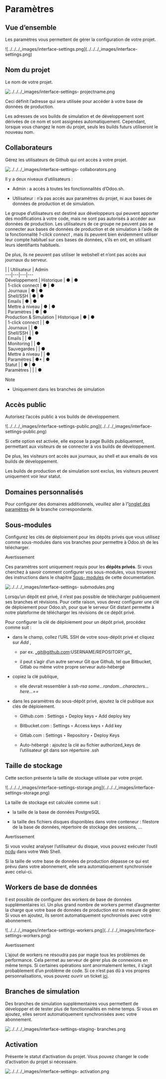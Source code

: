 # Paramètres

## Vue d’ensemble

Les paramètres vous permettent de gérer la configuration de votre projet.

![../../../_images/interface-settings.png](../../../_images/interface-
settings.png)

## Nom du projet

Le nom de votre projet.

![../../../_images/interface-settings-
projectname.png](../../../_images/interface-settings-projectname.png)

Ceci définit l’adresse qui sera utilisée pour accéder à votre base de données
de production.

Les adresses de vos builds de simulation et de développement sont dérivées de
ce nom et sont assignées automatiquement. Cependant, lorsque vous changez le
nom du projet, seuls les builds futurs utiliseront le nouveau nom.

## Collaborateurs

Gérez les utilisateurs de Github qui ont accès à votre projet.

![../../../_images/interface-settings-
collaborators.png](../../../_images/interface-settings-collaborators.png)

Il y a deux niveaux d’utilisateurs :

  * Admin : a accès à toutes les fonctionnalités d’Odoo.sh.

  * Utilisateur : n’a pas accès aux paramètres du projet, ni aux bases de données de production et de simulation.

Le groupe d’utilisateurs est destiné aux développeurs qui peuvent apporter des
modifications à votre code, mais ne sont pas autorisés à accéder aux données
de production. Les utilisateurs de ce groupe ne peuvent pas se connecter aux
bases de données de production et de simulation à l’aide de la fonctionnalité
_1-click connect_ , mais ils peuvent bien évidemment utiliser leur compte
habituel sur ces bases de données, s’ils en ont, en utilisant leurs
identifiants habituels.

De plus, ils ne peuvent pas utiliser le webshell et n’ont pas accès aux
journaux du serveur.

|  | Utilisateur | Admin  
---|---|---|---  
Développement | Historique | ● | ●  
| 1-click connect | ● | ●  
| Journaux | ● | ●  
| Shell/SSH | ● | ●  
| Emails | ● | ●  
| Mettre à niveau | ● | ●  
| Paramètres | ● | ●  
Production & Simulation | Historique | ● | ●  
| 1-click connect |  | ●  
| Journaux |  | ●  
| Shell/SSH |  | ●  
| Emails |  | ●  
| Monitoring |  | ●  
| Sauvegardes |  | ●  
| Mettre à niveau |  | ●  
| Paramètres | ●* | ●  
Statut |  | ● | ●  
Paramètres |  |  | ●  
  
Note

* Uniquement dans les branches de simulation

## Accès public

Autorisez l’accès public à vos builds de développement.

![../../../_images/interface-settings-public.png](../../../_images/interface-
settings-public.png)

Si cette option est activée, elle expose la page Builds publiquement,
permettant aux visiteurs de se connecter à vos builds de développement.

De plus, les visiteurs ont accès aux journaux, au shell et aux emails de vos
builds de développement.

Les builds de production et de simulation sont exclus, les visiteurs peuvent
uniquement voir leur statut.

## Domaines personnalisés

Pour configurer des domaines additionnels, veuillez aller à l”[onglet des
paramètres](branches.html#odoosh-gettingstarted-branches-tabs-settings) de la
branche correspondante.

## Sous-modules

Configurez les clés de déploiement pour les dépôts privés que vous utilisez
comme sous-modules dans vos branches pour permettre à Odoo.sh de les
télécharger.

Avertissement

Ces paramètres sont uniquement requis pour les **dépôts privés**. Si vous
cherchez à savoir comment configurer vos sous-modules, vous trouverez des
instructions dans le chapitre [Sous-
modules](../advanced/submodules.html#odoosh-advanced-submodules) de cette
documentation.

![../../../_images/interface-settings-
submodules.png](../../../_images/interface-settings-submodules.png)

Lorsqu’un dépôt est privé, il n’est pas possible de télécharger publiquement
ses branches et révisions. Pour cette raison, vous devez configurer une clé de
déploiement pour Odoo.sh, pour que le serveur Git distant permette à notre
plateforme de télécharger les révisions de ce dépôt privé.

Pour configurer la clé de déploiement pour un dépôt privé, procédez comme suit
:

  * dans le champ, collez l’URL SSH de votre sous-dépôt privé et cliquez sur _Add_ ,

    * par ex. _git@github.com:USERNAME/REPOSITORY.git_

    * il peut s’agir d’un autre serveur Git que Github, tel que Bitbucket, Gitlab ou même votre propre serveur auto-hébergé

  * copiez la clé publique,

    * elle devrait ressembler à _ssh-rsa some…random…characters…here…==_

  * dans les paramètres du sous-dépôt privé, ajoutez la clé publique aux clés de déploiement.

    * Github.com : Settings ‣ Deploy keys ‣ Add deploy key

    * Bitbucket.com : Settings ‣ Access keys ‣ Add key

    * Gitlab.com : Settings ‣ Repository ‣ Deploy Keys

    * Auto-hébergé : ajoutez la clé au fichier authorized_keys de l’utilisateur git dans son répertoire .ssh

## Taille de stockage

Cette section présente la taille de stockage utilisée par votre projet.

![../../../_images/interface-settings-storage.png](../../../_images/interface-
settings-storage.png)

La taille de stockage est calculée comme suit :

  * la taille de la base de données PostgreSQL

  * la taille des fichiers disques disponibles dans votre conteneur : filestore de la base de données, répertoire de stockage des sessions, …

Avertissement

Si vous voulez analyser l’utilisateur du disque, vous pouvez exécuter l’outil
[ncdu](https://dev.yorhel.nl/ncdu/man) dans votre Web Shell.

Si la taille de votre base de données de production dépasse ce qui est prévu
dans votre abonnement, elle sera automatiquement synchronisée avec celui-ci.

## Workers de base de données

Il est possible de configurer des workers de base de données supplémentaires
ici. Un plus grand nombre de workers permet d’augmenter la charge que votre
base de données de production est en mesure de gérer. Si vous en ajoutez, ils
seront automatiquement synchronisés avec votre abonnement.

![../../../_images/interface-settings-workers.png](../../../_images/interface-
settings-workers.png)

Avertissement

L’ajout de workers ne résoudra pas par magie tous les problèmes de
performance. Cela permet au serveur de gérer plus de connexions en même temps.
Si certaines opérations sont anormalement lentes, il s’agit probablement d’un
problème de code. Si ce n’est pas dû à vos propres personnalisations, vous
pouvez ouvrir un ticket [ici](https://www.odoo.com/help).

## Branches de simulation

Des branches de simulation supplémentaires vous permettent de développer et de
tester plus de fonctionnalités en même temps. Si vous en ajoutez, elles seront
automatiquement synchronisées avec votre abonnement.

![../../../_images/interface-settings-staging-
branches.png](../../../_images/interface-settings-staging-branches.png)

## Activation

Présente le statut d’activation du projet. Vous pouvez changer le code
d’activation du projet si nécessaire.

![../../../_images/interface-settings-
activation.png](../../../_images/interface-settings-activation.png)

